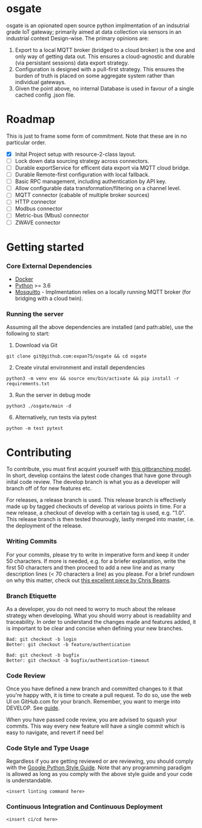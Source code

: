 # osgate

osgate is an opionated open source python implmentation of an indsutrial grade IoT gateway; primarily aimed at data collection via sensors in an industrial context Design-wise. The primary opinions are:
1. Export to a local MQTT broker (bridged to a cloud broker) is the one and only way of getting data out. This ensures a cloud-agnostic and durable (via persistant sessions) data export strategy.
2. Configuration is designed with a pull-first strategy. This ensures the burden of truth is placed on some aggregate system rather than individual gateways.
3. Given the point above, no internal Database is used in favour of a single cached config .json file.

# Roadmap

This is just to frame some form of commitment. Note that these are in no particular order.

- [x] Inital Project setup with resource-2-class layout.
- [ ] Lock down data sourcing strategy across connectors.
- [ ] Durable exportService for efficent data export via MQTT cloud bridge.
- [ ] Durable Remote-first configuration with local fallback.
- [ ] Basic RPC management, including authentication by API key.
- [ ] Allow configurable data transformation/filtering on a channel level.
- [ ] MQTT connector (cabable of multiple broker sources)
- [ ] HTTP connector
- [ ] Modbus connector
- [ ] Metric-bus (Mbus) connector
- [ ] ZWAVE connector

# Getting started

### Core External Dependencies

- [Docker](https://www.docker.com/)
- [Python](https://python.org) >= 3.6
- [Mosquitto](https://mosquitto.org/) - Implmentation relies on a locally running MQTT broker (for bridging with a cloud twin).

### Running the server

Assuming all the above dependencies are installed (and path:able), use the following to start:

1. Download via Git
```console
git clone git@github.com:expan75/osgate && cd osgate
```
2. Create virutal environment and install dependencies   
```console
python3 -m venv env && source env/bin/activate && pip install -r requirements.txt
```
3. Run the server in debug mode
```console
python3 ./osgate/main -d
```
6. Alternatively, run tests via pytest
```console
python -m test pytest
```

# Contributing

To contribute, you must first acquint yourself with [this gitbranching model](https://nvie.com/posts/a-successful-git-branching-model). In short, develop contains the latest code changes that have gone through inital code review. The develop branch is what you as a developer will branch off of for new features etc.

For releases, a release branch is used. This release branch is effectively made up by tagged checkouts of develop at various points in time. For a new release, a checkout of develop with a certain tag is used, e.g. "1.0". This release branch is then tested thourougly, lastly merged into master, i.e. the deployment of the release.

### Writing Commits

For your commits, please try to write in imperative form and keep it under 50 characters. If more is needed, e.g. for a briefer explanation, write the first 50 characters and then proceed to add a new line and as many description lines (< 70 characters a line) as you please. For a brief rundown on why this matter, check out [this excellent piece by Chris Beams](https://chris.beams.io/posts/git-commit/).

### Branch Etiquette

As a developer, you do not need to worry to much about the release strategy when developing. What you should worry about is readability and traceability. In order to understand the changes made and features added, it is important to be clear and concise when defining your new branches.

    Bad: git checkout -b login
    Better: git checkout -b feature/authentication

    Bad: git checkout -b bugfix
    Better: git checkout -b bugfix/authentication-timeout

### Code Review

Once you have defined a new branch and committed changes to it that you're happy with, it is time to create a pull request. To do so, use the web UI on GitHub.com for your branch. Remember, you want to merge into DEVELOP. See [guide](https://docs.github.com/en/github/collaborating-with-issues-and-pull-requests/proposing-changes-to-your-work-with-pull-requests/creating-a-pull-request).

When you have passed code review, you are advised to squash your commits. This way every new feature will have a single commit which is easy to navigate, and revert if need be!

### Code Style and Type Usage

Regardless if you are getting reviewed or are reviewing, you should comply with the [Google Python Style Guide](https://google.github.io/styleguide/pyguide.html). Note that any programming paradigm is allowed as long as you comply with the above style guide and your code is understandable.

```console
<insert linting command here>
```
### Continuous Integration and Continuous Deployment

```console
<insert ci/cd here>
```